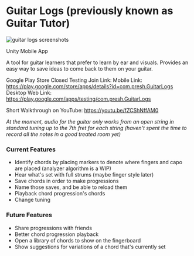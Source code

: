 # Guitar Logs (previously known as Guitar Tutor)

![guitar logs screenshots](https://github.com/user-attachments/assets/ca9584ed-7ee2-4595-bc89-efbf051b2268)

Unity Mobile App

A tool for guitar learners that prefer to learn by ear and visuals. Provides an easy way to save ideas to come back to them on your guitar.

Google Play Store Closed Testing Join Link:
Mobile Link: https://play.google.com/store/apps/details?id=com.presh.GuitarLogs
Desktop Web Link: https://play.google.com/apps/testing/com.presh.GuitarLogs

Short Walkthrough on YouTube:
https://youtu.be/fZCShNffAM0

*At the moment, audio for the guitar only works from an open string in standard tuning up to the 7th fret for each string (haven't spent the time to record all the notes in a good treated room yet)*

### Current Features

- Identify chords by placing markers to denote where fingers and capo are placed (analyzer algorithm is a WIP)
- Hear what's set with full strums (maybe finger style later)
- Save chords in order to make progressions
- Name those saves, and be able to reload them
- Playback chord progression's chords
- Change tuning

### Future Features

- Share progressions with friends
- Better chord progression playback
- Open a library of chords to show on the fingerboard
- Show suggestions for variations of a chord that's currently set
